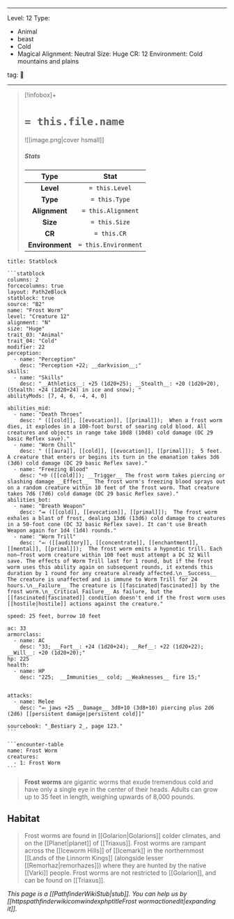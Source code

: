 
---


Level: 12
Type:
- Animal
- beast
- Cold
- Magical
Alignment: Neutral
Size: Huge
CR: 12
Environment: Cold mountains and plains


tag: 👹

---

> [!infobox]+
> #  `= this.file.name`
> ![[image.png|cover hsmall]]
> ##### Stats
> Type | Stat |
> :---:|:---:|
> **Level** | `= this.Level` |
> **Type** | `= this.Type` |
> **Alignment** | `= this.Alignment` |
> **Size** | `= this.Size` |
> **CR** | `= this.CR` |
> **Environment** | `= this.Environment` |




````ad-info
title: Statblock

```statblock
columns: 2
forcecolumns: true
layout: Path2eBlock
statblock: true
source: "B2"
name: "Frost Worm"
level: "Creature 12"
alignment: "N"
size: "Huge"
trait_03: "Animal"
trait_04: "Cold"
modifier: 22
perception:
  - name: "Perception"
    desc: "Perception +22; __darkvision__;"
skills:
  - name: "Skills"
    desc: "__Athletics__: +25 (1d20+25); __Stealth__: +20 (1d20+20), (Stealth: +24 (1d20+24) in ice and snow); "
abilityMods: [7, 4, 6, -4, 4, 0]

abilities_mid:
  - name: "Death Throes"
    desc: " ([[cold]], [[evocation]], [[primal]]);  When a frost worm dies, it explodes in a 100-foot burst of searing cold blood. All creatures and objects in range take 10d8 (10d8) cold damage (DC 29 basic Reflex save)."
  - name: "Worm Chill"
    desc: " ([[aura]], [[cold]], [[evocation]], [[primal]]);  5 feet. A creature that enters or begins its turn in the emanation takes 3d6 (3d6) cold damage (DC 29 basic Reflex save)."
  - name: "Freezing Blood"
    desc: "⬲ ([[cold]]); __Trigger__ The frost worm takes piercing or slashing damage __Effect__  The frost worm's freezing blood sprays out on a random creature within 10 feet of the frost worm. That creature takes 7d6 (7d6) cold damage (DC 29 basic Reflex save)."
abilities_bot:
  - name: "Breath Weapon"
    desc: "⬺ ([[cold]], [[evocation]], [[primal]]);  The frost worm exhales a blast of frost, dealing 13d6 (13d6) cold damage to creatures in a 50-foot cone (DC 32 basic Reflex save). It can't use Breath Weapon again for 1d4 (1d4) rounds."
  - name: "Worm Trill"
    desc: "⬻ ([[auditory]], [[concentrate]], [[enchantment]], [[mental]], [[primal]]);  The frost worm emits a hypnotic trill. Each non–frost worm creature within 100 feet must attempt a DC 32 Will save. The effects of Worm Trill last for 1 round, but if the frost worm uses this ability again on subsequent rounds, it extends this duration by 1 round for any creature already affected.\n__Success__ The creature is unaffected and is immune to Worm Trill for 24 hours.\n__Failure__ The creature is [[fascinated|fascinated]] by the frost worm.\n__Critical Failure__ As failure, but the [[fascinated|fascinated]] condition doesn't end if the frost worm uses [[hostile|hostile]] actions against the creature."

speed: 25 feet, burrow 10 feet

ac: 33
armorclass:
  - name: AC
    desc: "33; __Fort__: +24 (1d20+24); __Ref__: +22 (1d20+22); __Will__: +20 (1d20+20);"
hp: 225
health:
  - name: HP
    desc: "225;  __Immunities__ cold; __Weaknesses__ fire 15;"


attacks:
  - name: Melee
    desc: "⬻ jaws +25 __Damage__ 3d8+10 (3d8+10) piercing plus 2d6 (2d6) [[persistent damage|persistent cold]]"

sourcebook: "_Bestiary 2_, page 123."
```

```encounter-table
name: Frost Worm
creatures:
  - 1: Frost Worm
```

````



> **Frost worms** are gigantic worms that exude tremendous cold and have only a single eye in the center of their heads. Adults can grow up to 35 feet in length, weighing upwards of 8,000 pounds.


## Habitat

> Frost worms are found in [[Golarion|Golarions]] colder climates, and on the [[Planet|planet]] of [[Triaxus]]. Frost worms are rampant across the [[Iceworm Hills]] of [[Icemark]] in the northernmost [[Lands of the Linnorm Kings]] (alongside lesser [[Remorhaz|remorhazes]]) where they are hunted by the native [[Varki]] people.
> Frost worms are not restricted to [[Golarion]], and can be found on [[Triaxus]].



*This page is a [[PathfinderWikiStub|stub]]. You can help us by [[httpspathfinderwikicomwindexphptitleFrost wormactionedit|expanding it]].*









